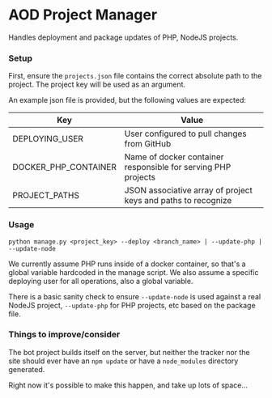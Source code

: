 # AOD Project Manager

Handles deployment and package updates of PHP, NodeJS projects.


### Setup

First, ensure the `projects.json` file contains the correct absolute path to the project. The project key will be used
as an argument.

An example json file is provided, but the following values are expected:

| Key                  | Value                                                         |
|----------------------|---------------------------------------------------------------|
| DEPLOYING_USER       | User configured to pull changes from GitHub                   |
| DOCKER_PHP_CONTAINER | Name of docker container responsible for serving PHP projects |
| PROJECT_PATHS        | JSON associative array of project keys and paths to recognize |


### Usage

```
python manage.py <project_key> --deploy <branch_name> | --update-php | --update-node
```

We currently assume PHP runs inside of a docker container, so that's a global variable hardcoded in the manage script.
We also assume a specific deploying user for all operations, also a global variable.

There is a basic sanity check to ensure `--update-node` is used against a real NodeJS project, `--update-php` for PHP
projects, etc based on the package file.

### Things to improve/consider

The bot project builds itself on the server, but neither the tracker nor the site should ever have an `npm update` or
have a `node_modules` directory generated.

Right now it's possible to make this happen, and take up lots of space...